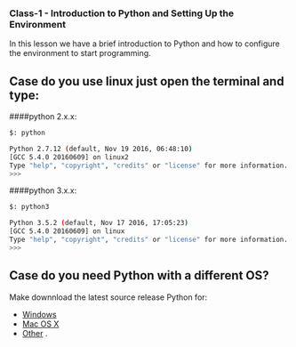 ### Class-1 - Introduction to Python and Setting Up the Environment

In this lesson we have a brief introduction to Python and how to configure the environment to start programming.

Case do you use linux just open the terminal and type:
----------------

####python 2.x.x:
```bash
$: python 

Python 2.7.12 (default, Nov 19 2016, 06:48:10) 
[GCC 5.4.0 20160609] on linux2
Type "help", "copyright", "credits" or "license" for more information.
>>> 
```
####python 3.x.x:
```bash
$: python3 

Python 3.5.2 (default, Nov 17 2016, 17:05:23) 
[GCC 5.4.0 20160609] on linux
Type "help", "copyright", "credits" or "license" for more information.
>>> 
```

Case do you need **Python** with a different OS?
----------------

Make downnload the latest source release Python for: 
- [Windows](https://www.python.org/downloads/windows/)
- [Mac OS X](https://www.python.org/downloads/mac-osx/)
- [Other](https://www.python.org/download/other/) .
